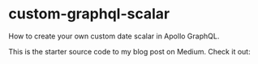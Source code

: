 # custom-graphql-scalar
How to create your own custom date scalar in Apollo GraphQL.

This is the starter source code to my blog post on Medium. Check it out: 
